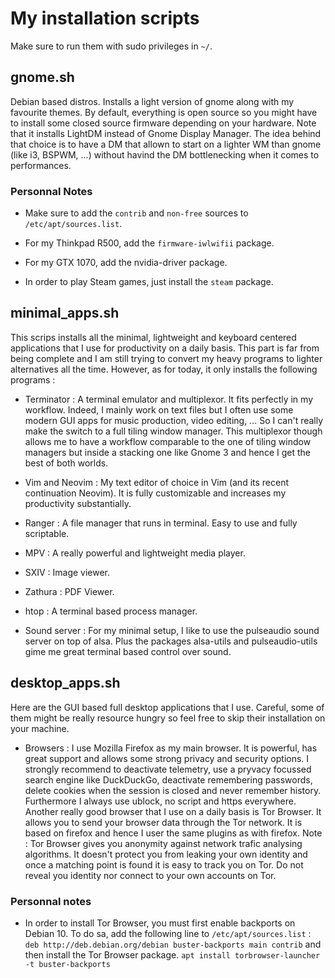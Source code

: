 # My installation scripts

Make sure to run them with sudo privileges in ```~/```.

## gnome.sh

Debian based distros.
Installs a light version of gnome along with my favourite themes.
By default, everything is open source so you might have to install
some closed source firmware depending on your hardware. Note that it
installs LightDM instead of Gnome Display Manager. The idea behind that
choice is to have a DM that allown to start on a lighter WM than
gnome (like i3, BSPWM, ...) without havind the DM bottlenecking when it comes
to performances.

### Personnal Notes

* Make sure to add the ```contrib``` and ```non-free``` sources to
```/etc/apt/sources.list```.

* For my Thinkpad R500, add the ```firmware-iwlwifii```
package.

* For my GTX 1070, add the nvidia-driver package.

* In order to play Steam games, just install the ```steam``` package.

## minimal_apps.sh

This scrips installs all the minimal, lightweight and keyboard centered
applications that I use for productivity on a daily basis. This part is
far from being complete and I am still trying to convert my heavy programs
to lighter alternatives all the time. However, as for today, it only installs the
following programs :

* Terminator : A terminal emulator and multiplexor. It fits perfectly in my
workflow. Indeed, I mainly work on text files but I often use some modern
GUI apps for music production, video editing, ... So I can't really make the
switch to a full tiling window manager. This multiplexor though allows me
to have a workflow comparable to the one of tiling window managers but inside
a stacking one like Gnome 3 and hence I get the best of both worlds.

* Vim and Neovim : My text editor of choice in Vim (and its recent continuation
Neovim). It is fully customizable and increases my productivity substantially.

* Ranger : A file manager that runs in terminal. Easy to use and fully scriptable.

* MPV : A really powerful and lightweight media player.

* SXIV :  Image viewer.

* Zathura : PDF Viewer.

* htop : A terminal based process manager.

* Sound server : For my minimal setup, I like to use the pulseaudio sound server on top
of alsa. Plus the packages alsa-utils and pulseaudio-utils gime me great
terminal based control over sound.

## desktop_apps.sh

Here are the GUI based full desktop applications that I use. Careful, some
of them might be really resource hungry so feel free to skip their installation on your machine.

* Browsers : I use Mozilla Firefox as my main browser. It is powerful, has
great support and allows some strong privacy and security options.
I strongly recommend to deactivate telemetry, use a pryvacy focussed search
engine like DuckDuckGo, deactivate remembering passwords, delete cookies when the
session is closed and never remember history. Furthermore I always use
ublock, no script and https everywhere. Another really good browser that I use
on a daily basis is Tor Browser. It allows you to send your browser data through the
Tor network. It is based on firefox and hence I user the same plugins as with firefox.
Note : Tor Browser gives you anonymity against network trafic analysing algorithms.
It doesn't protect you from leaking your own identity and once a matching point
is found it is easy to track you on Tor. Do not reveal you identity nor connect
to your own accounts on Tor.

### Personnal notes

* In order to install Tor Browser, you must first enable backports on Debian 10.
To do sa, add the following line to ```/etc/apt/sources.list``` :
```deb http://deb.debian.org/debian buster-backports main contrib```
and then install the Tor Browser package.
```apt install torbrowser-launcher -t buster-backports```
